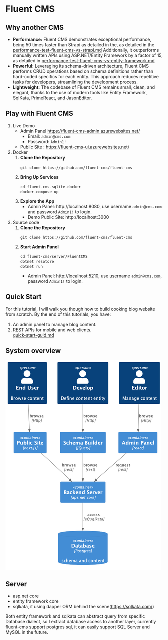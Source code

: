 # Fluent CMS
## Why another CMS
- **Performance:** Fluent CMS demonstrates exceptional performance, being 50 times faster than Strapi as detailed in the,
as detailed in the [performance-test-fluent-cms-vs-strapi.md](doc%2Fperformance-test-fluent-cms-vs-strapi.md)
Additionally, it outperforms manually written APIs using ASP.NET/Entity Framework by a factor of 15, 
as detailed in [performance-test-fluent-cms-vs-entity-framework.md](doc%2Fperformance-test-fluent-cms-vs-entity-framework.md)
- **Powerful:**  Leveraging its schema-driven architecture, Fluent CMS performs CRUD operations based on schema definitions 
rather than hard-coded specifics for each entity. This approach reduces repetitive tasks for developers, streamlining the development process.
- **Lightweight:** The codebase of Fluent CMS remains small, clean, and elegant, thanks to the use of modern tools like Entity Framework, SqlKata, PrimeReact, and JasonEditor.

## Play with Fluent CMS
1. Live Demo  
   - Admin Panel https://fluent-cms-admin.azurewebsites.net/
      - Email: `admin@cms.com`
      - Password: `Admin1!`  
   - Public Site : https://fluent-cms-ui.azurewebsites.net/
2. Docker
   1. **Clone the Repository**
      ```shell
      git clone https://github.com/fluent-cms/fluent-cms
      ```
   2. **Bring Up Services**
      ```shell
      cd fluent-cms-sqlite-docker
      docker-compose up
      ```
   3. **Explore the App**
       - Admin Panel: http://localhost:8080, use username `admin@cms.com` and password `Admin1!` to login.
       - Demo Public Site: http://localhost:3000  
3. Source code
   1. **Clone the Repository**
      ```shell
      git clone https://github.com/fluent-cms/fluent-cms
      ```
   2. **Start Admin Panel**
      ```shell
      cd fluent-cms/server/FluentCMS
      dotnet resotore
      dotnet run
      ```
       - Admin Panel: http://localhost:5210, use username `admin@cms.com`, password `Admin1!` to login.   
## Quick Start
For this tutorial, I will walk you though how to build cooking blog website from scratch.
By the end of this tutorials, you have:
1. An admin panel to manage blog content.
2. REST APIs for mobile and web clients.    
[quick-start-guid.md](doc%2Fquick-start-guid.md)
## System overview
![img.png](doc/diagrams/overview.png)    


## Server
- asp.net core
- entity framework core
- sqlkata, it using dapper ORM behind the scene(https://sqlkata.com/)

Both entity framework and sqlkata can abstract query from specific Database dialect, so I extract database access to
another layer, currently fluent-cms support postgres sql, it can easily support SQL Server and MySQL in the future. 

